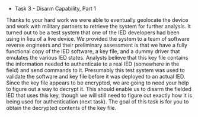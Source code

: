 * Task 3 - Disarm Capability, Part 1

Thanks to your hard work we were able to eventually geolocate the device and work with military partners to retrieve the system for further analysis. It turned out to be a test system that one of the IED developers had been using in lieu of a live device. We provided the system to a team of software reverse engineers and their preliminary assessment is that we have a fully functional copy of the IED software, a key file, and a dummy driver that emulates the various IED states. Analysts believe that this key file contains the information needed to authenticate to a real IED (somewhere in the field) and send commands to it. Presumably this test system was used to validate the software and key file before it was deployed to an actual IED. Since the key file appears to be encrypted, we are going to need your help to figure out a way to decrypt it. This should enable us to disarm the fielded IED that uses this key, though we will still need to figure out exactly how it is being used for authentication (next task). The goal of this task is for you to obtain the decrypted contents of the key file.
